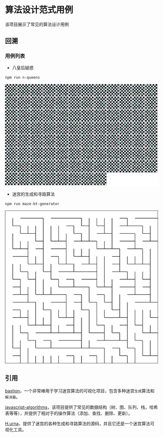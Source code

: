# 算法设计范式用例

该项目展示了常见的算法设计用例

## 回溯

### 用例列表

* 八皇后疑惑

``` bash
npm run n-queens
```

<img src='output/n-queens.svg'/>

* 迷宫的生成和寻路算法

``` bash
npm run maze-bt-generator
```

<img src='output/maze.svg'/>

## 引用

[bastion](https://github.com/albertngo1/bastion)，一个非常棒用于学习迷宫算法的可视化项目，包含多种迷宫`生成`算法和`解决器`。

[javascript-algorithms](https://github.com/trekhleb/javascript-algorithms)，该项目提供了常见的数据结构（树、图、队列、栈，哈希表等等），并提供了相对于的操作算法（添加、查找、删除、更新）。

[H.urna](https://hurna.io/index.html)，提供了迷宫的各种生成和寻路算法的源码，并且它还是一个迷宫算法可视化工具。
